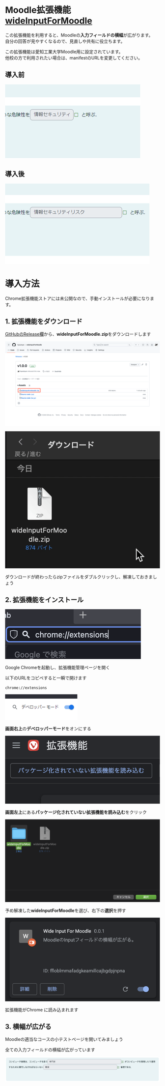 # Moodle拡張機能 [wideInputForMoodle](https://github.com/hyouhyan/wideInputForMoodle)

この拡張機能を利用すると、Moodleの**入力フィールドの横幅**が広がります。  
自分の回答が見やすくなるので、見直しや共有に役立ちます。

この拡張機能は愛知工業大学Moodle用に設定されています。  
他校の方で利用されたい場合は、manifestのURLを変更してください。

## 導入前

![Untitled.png](src/Untitled.png)

## 導入後

![Untitled](src/Untitled%201.png)

# 導入方法
Chrome拡張機能ストアには未公開なので、手動インストールが必要になります。

## 1. 拡張機能をダウンロード

[GitHubのRelease欄](https://github.com/hyouhyan/wideInputForMoodle/releases/latest)から、**wideInputForMoodle.zip**をダウンロードします

![スクリーンショット](src/2024-05-13%2016.17.05%20github.com%207b52d4dcf8a6.png)


![_2023-06-01 1.59.23.gif](src/_2023-06-01_1.59.23.gif)

ダウンロードが終わったらzipファイルをダブルクリックし、解凍しておきましょう

## 2. 拡張機能をインストール


![スクリーンショット 2023-06-01 1.37.01.png](src/%25E3%2582%25B9%25E3%2582%25AF%25E3%2583%25AA%25E3%2583%25BC%25E3%2583%25B3%25E3%2582%25B7%25E3%2583%25A7%25E3%2583%2583%25E3%2583%2588_2023-06-01_1.37.01.png)

Google Chromeを起動し、拡張機能管理ページを開く

以下のURLをコピペすると一瞬で開けます

```
chrome://extensions
```

![Untitled](src/Untitled%202.png)

**画面右上**の**デベロッパーモード**をオンにする 

![スクリーンショット 2023-06-01 1.37.24.png](src/%25E3%2582%25B9%25E3%2582%25AF%25E3%2583%25AA%25E3%2583%25BC%25E3%2583%25B3%25E3%2582%25B7%25E3%2583%25A7%25E3%2583%2583%25E3%2583%2588_2023-06-01_1.37.24.png)

**画面左上**にある**パッケージ化されていない拡張機能を読み込む**をクリック

![スクリーンショット 2023-06-01 1.42.50.png](src/%25E3%2582%25B9%25E3%2582%25AF%25E3%2583%25AA%25E3%2583%25BC%25E3%2583%25B3%25E3%2582%25B7%25E3%2583%25A7%25E3%2583%2583%25E3%2583%2588_2023-06-01_1.42.50.png)

予め解凍した**wideInputForMoodle**を選び、右下の**選択**を押す

![スクリーンショット 2023-06-01 1.38.23.png](src/%25E3%2582%25B9%25E3%2582%25AF%25E3%2583%25AA%25E3%2583%25BC%25E3%2583%25B3%25E3%2582%25B7%25E3%2583%25A7%25E3%2583%2583%25E3%2583%2588_2023-06-01_1.38.23.png)

拡張機能がChrome に読み込まれます

## 3. 横幅が広がる

Moodleの適当なコースの小テストページを開いてみましょう

全ての入力フィールドの横幅が広がっています

![Untitled](src/Untitled%203.png)